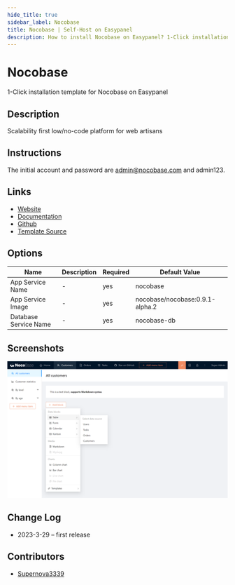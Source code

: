 ```yaml
---
hide_title: true
sidebar_label: Nocobase
title: Nocobase | Self-Host on Easypanel
description: How to install Nocobase on Easypanel? 1-Click installation template for Nocobase on Easypanel
---
```


<!-- generated -->

# Nocobase

1-Click installation template for Nocobase on Easypanel

## Description

Scalability first low/no-code platform for web artisans

## Instructions

The initial account and password are admin@nocobase.com and admin123.

## Links

- [Website](https://nocobase.com)
- [Documentation](https://docs.nocobase.com)
- [Github](https://github.com/nocobase/nocobase)
- [Template Source](https://github.com/easypanel-io/templates/tree/main/templates/nocobase)

## Options

Name | Description | Required | Default Value
-|-|-|-
App Service Name | - | yes | nocobase
App Service Image | - | yes | nocobase/nocobase:0.9.1-alpha.2
Database Service Name | - | yes | nocobase-db

## Screenshots

![Nocobase Screenshot](./assets/screenshot.png)

## Change Log

- 2023-3-29 – first release

## Contributors

- [Supernova3339](https://github.com/Supernova3339)
